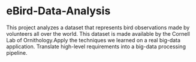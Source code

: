 # eBird-Data-Analysis
This project analyzes a dataset that represents bird observations made by volunteers all over the world. This dataset is made available by the Cornell Lab of Ornithology.Apply the techniques we learned on a real big-data application. Translate high-level requirements into a big-data processing pipeline. 

